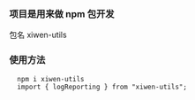 ### 项目是用来做 npm 包开发

包名 xiwen-utils

### 使用方法

```
  npm i xiwen-utils
  import { logReporting } from "xiwen-utils";
```
